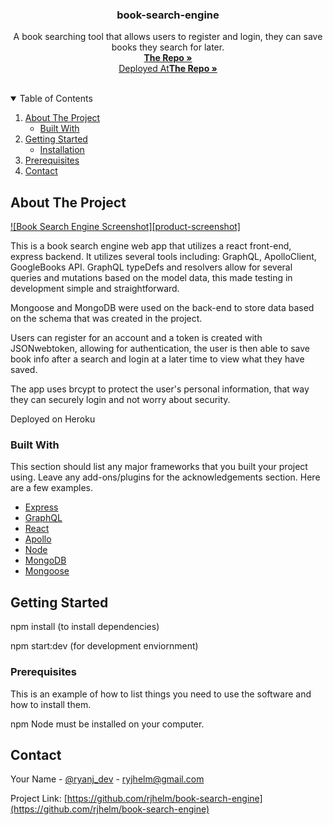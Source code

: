 
<p align="center">
  <a href="https://github.com/rjhelm/book-search-engine"></a>

  <h3 align="center">book-search-engine</h3>

  <p align="center">
    A book searching tool that allows users to register and login, they can save books they search for later.
    <br />
    <a href="https://github.com/rjhelm/book-search-engine"><strong>The Repo »</strong></a>
  <br />
    <a href="https://secret-beyond-27659.herokuapp.com/">Deployed At<strong>The Repo »</strong></a>
    <br />
    <br />
  </p>
</p>

<!-- TABLE OF CONTENTS -->
<details open="open">
  <summary>Table of Contents</summary>
  <ol>
    <li>
      <a href="#about-the-project">About The Project</a>
      <ul>
        <li><a href="#built-with">Built With</a></li>
      </ul>
    </li>
    <li>
      <a href="#getting-started">Getting Started</a>
      <ul>
        <li><a href="#installation">Installation</a></li>
      </ul>
    </li>
    <li><a href="#prerequisites">Prerequisites</a></li>
    <li><a href="#contact">Contact</a></li>
  </ol>
</details>

<!-- ABOUT THE PROJECT -->
## About The Project

[![Book Search Engine Screenshot][product-screenshot]](./assets/book-searched.png)

This is a book search engine web app that utilizes a react front-end, express backend. It utilizes several tools including:
GraphQL, ApolloClient, GoogleBooks API. GraphQL typeDefs and resolvers allow for several queries and mutations based on the model data,
this made testing in development simple and straightforward.

Mongoose and MongoDB were used on the back-end to store data based on the schema that was created in the project.

Users can register for an account and a token is created with JSONwebtoken, allowing for authentication, the user is then able to save book info after a search and login at a later time to view what they have saved.

The app uses brcypt to protect the user's personal information, that way they can securely login and not worry about security.

Deployed on Heroku
### Built With

This section should list any major frameworks that you built your project using. Leave any add-ons/plugins for the acknowledgements section. Here are a few examples.

* [Express](https://expressjs.com/)
* [GraphQL](https://www.apollographql.com/docs/apollo-server/)
* [React](https://reactjs.org/)
* [Apollo](https://www.apollographql.com/docs/apollo-server/)
* [Node](https://nodejs.org/en/)
* [MongoDB](https://www.mongodb.com/)
* [Mongoose](https://mongoosejs.com/)

## Getting Started

npm install (to install dependencies)

npm start:dev (for development enviornment)

### Prerequisites

This is an example of how to list things you need to use the software and how to install them.

npm
Node must be installed on your computer.

## Contact

Your Name - [@ryanj_dev](https://twitter.com/ryanj_dev) - ryjhelm@gmail.com

Project Link: [https://github.com/rjhelm/book-search-engine](https://github.com/rjhelm/book-search-engine)

